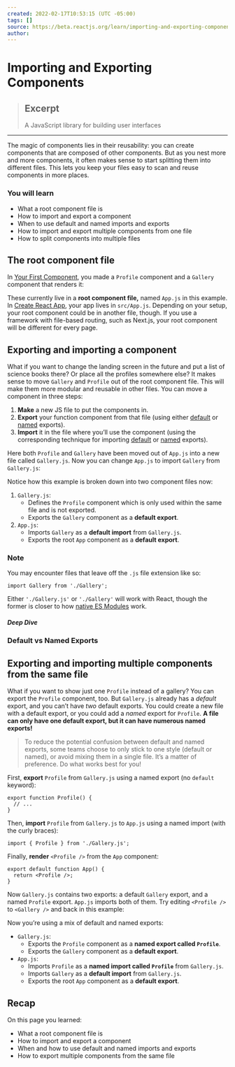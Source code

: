 ```yaml
---
created: 2022-02-17T10:53:15 (UTC -05:00)
tags: []
source: https://beta.reactjs.org/learn/importing-and-exporting-components
author: 
---
```


# Importing and Exporting Components

> ## Excerpt
> A JavaScript library for building user interfaces

---
The magic of components lies in their reusability: you can create components that are composed of other components. But as you nest more and more components, it often makes sense to start splitting them into different files. This lets you keep your files easy to scan and reuse components in more places.

### You will learn

-   What a root component file is
-   How to import and export a component
-   When to use default and named imports and exports
-   How to import and export multiple components from one file
-   How to split components into multiple files

## The root component file

In [Your First Component](https://beta.reactjs.org/learn/your-first-component), you made a `Profile` component and a `Gallery` component that renders it:

These currently live in a **root component file,** named `App.js` in this example. In [Create React App](https://create-react-app.dev/), your app lives in `src/App.js`. Depending on your setup, your root component could be in another file, though. If you use a framework with file-based routing, such as Next.js, your root component will be different for every page.

## Exporting and importing a component

What if you want to change the landing screen in the future and put a list of science books there? Or place all the profiles somewhere else? It makes sense to move `Gallery` and `Profile` out of the root component file. This will make them more modular and reusable in other files. You can move a component in three steps:

1.  **Make** a new JS file to put the components in.
2.  **Export** your function component from that file (using either [default](https://developer.mozilla.org/docs/Web/JavaScript/Reference/Statements/export#using_the_default_export) or [named](https://developer.mozilla.org/docs/Web/JavaScript/Reference/Statements/export#using_named_exports) exports).
3.  **Import** it in the file where you’ll use the component (using the corresponding technique for importing [default](https://developer.mozilla.org/docs/Web/JavaScript/Reference/Statements/import#importing_defaults) or [named](https://developer.mozilla.org/docs/Web/JavaScript/Reference/Statements/import#import_a_single_export_from_a_module) exports).

Here both `Profile` and `Gallery` have been moved out of `App.js` into a new file called `Gallery.js`. Now you can change `App.js` to import `Gallery` from `Gallery.js`:

Notice how this example is broken down into two component files now:

1.  `Gallery.js`:
    -   Defines the `Profile` component which is only used within the same file and is not exported.
    -   Exports the `Gallery` component as a **default export**.
2.  `App.js`:
    -   Imports `Gallery` as a **default import** from `Gallery.js`.
    -   Exports the root `App` component as a **default export**.

### Note

You may encounter files that leave off the `.js` file extension like so:

```
import Gallery from './Gallery';
```

Either `'./Gallery.js'` or `'./Gallery'` will work with React, though the former is closer to how [native ES Modules](https://developer.mozilla.org/docs/Web/JavaScript/Guide/Modules) work.

##### Deep Dive

### Default vs Named Exports

## Exporting and importing multiple components from the same file

What if you want to show just one `Profile` instead of a gallery? You can export the `Profile` component, too. But `Gallery.js` already has a _default_ export, and you can’t have _two_ default exports. You could create a new file with a default export, or you could add a _named_ export for `Profile`. **A file can only have one default export, but it can have numerous named exports!**

> To reduce the potential confusion between default and named exports, some teams choose to only stick to one style (default or named), or avoid mixing them in a single file. It’s a matter of preference. Do what works best for you!

First, **export** `Profile` from `Gallery.js` using a named export (no `default` keyword):

```
export function Profile() {
  // ...
}
```

Then, **import** `Profile` from `Gallery.js` to `App.js` using a named import (with the curly braces):

```
import { Profile } from './Gallery.js';
```

Finally, **render** `<Profile />` from the `App` component:

```
export default function App() {
  return <Profile />;
}
```

Now `Gallery.js` contains two exports: a default `Gallery` export, and a named `Profile` export. `App.js` imports both of them. Try editing `<Profile />` to `<Gallery />` and back in this example:

Now you’re using a mix of default and named exports:

-   `Gallery.js`:
    -   Exports the `Profile` component as a **named export called `Profile`**.
    -   Exports the `Gallery` component as a **default export**.
-   `App.js`:
    -   Imports `Profile` as a **named import called `Profile`** from `Gallery.js`.
    -   Imports `Gallery` as a **default import** from `Gallery.js`.
    -   Exports the root `App` component as a **default export**.

## Recap

On this page you learned:

-   What a root component file is
-   How to import and export a component
-   When and how to use default and named imports and exports
-   How to export multiple components from the same file
